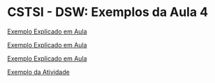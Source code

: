 # CSTSI - DSW: Exemplos da Aula 4


[Exemplo Explicado em Aula](https://g1ll.github.io/cstsi_dsw_aula4_exemplos/aula4.html "Exemplo Explicado em Aula 16")

[Exemplo Explicado em Aula](https://g1ll.github.io/cstsi_dsw_aula4_exemplos/aula5.html "Exemplo Explicado na Aula 23/08 - I")

[Exemplo Explicado em Aula](https://g1ll.github.io/cstsi_dsw_aula4_exemplos/aula5.html "Exemplo Explicado na Aula 23/08 - II")

[Exemplo da Atividade](https://g1ll.github.io/cstsi_dsw_aula4_exemplos/trabalho.html "Exemplo da Atividade")

